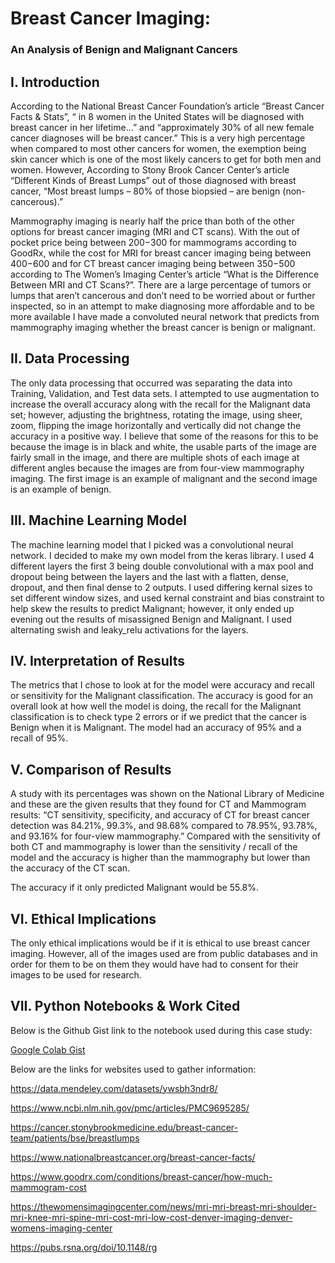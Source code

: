 # Breast Cancer Imaging:

### **An Analysis of Benign and Malignant Cancers**

## I. Introduction

According to the National Breast Cancer Foundation’s article “Breast Cancer Facts & Stats”, “
in 8 women in the United States will be diagnosed with breast cancer in her lifetime...” and
“approximately 30% of all new female cancer diagnoses will be breast cancer.” This is a very
high percentage when compared to most other cancers for women, the exemption being skin
cancer which is one of the most likely cancers to get for both men and women. However,
According to Stony Brook Cancer Center’s article “Different Kinds of Breast Lumps” out of those
diagnosed with breast cancer, “Most breast lumps – 80% of those biopsied – are benign (non-
cancerous).”

Mammography imaging is nearly half the price than both of the other options for breast cancer
imaging (MRI and CT scans). With the out of pocket price being between $200-$300 for
mammograms according to GoodRx, while the cost for MRI for breast cancer imaging being
between $400-$600 and for CT breast cancer imaging being between $350-$500 according to
The Women’s Imaging Center’s article “What is the Difference Between MRI and CT Scans?”.
There are a large percentage of tumors or lumps that aren’t cancerous and don’t need to be
worried about or further inspected, so in an attempt to make diagnosing more affordable and
to be more available I have made a convoluted neural network that predicts from
mammography imaging whether the breast cancer is benign or malignant.

## II. Data Processing

The only data processing that occurred was separating the data into Training, Validation, and
Test data sets. I attempted to use augmentation to increase the overall accuracy along with the
recall for the Malignant data set; however, adjusting the brightness, rotating the image, using
sheer, zoom, flipping the image horizontally and vertically did not change the accuracy in a
positive way. I believe that some of the reasons for this to be because the image is in black and
white, the usable parts of the image are fairly small in the image, and there are multiple shots
of each image at different angles because the images are from four-view mammography
imaging.
The first image is an example of malignant and the second image is an example of benign.


## III. Machine Learning Model

The machine learning model that I picked was a convolutional neural network. I decided to
make my own model from the keras library. I used 4 different layers the first 3 being double
convolutional with a max pool and dropout being between the layers and the last with a flatten,
dense, dropout, and then final dense to 2 outputs. I used differing kernal sizes to set different
window sizes, and used kernal constraint and bias constraint to help skew the results to predict
Malignant; however, it only ended up evening out the results of misassigned Benign and
Malignant. I used alternating swish and leaky_relu activations for the layers.

## IV. Interpretation of Results

The metrics that I chose to look at for the model were accuracy and recall or sensitivity for the
Malignant classification. The accuracy is good for an overall look at how well the model is doing,
the recall for the Malignant classification is to check type 2 errors or if we predict that the
cancer is Benign when it is Malignant. The model had an accuracy of 95% and a recall of 95%.


## V. Comparison of Results

A study with its percentages was shown on the National Library of Medicine and these are the
given results that they found for CT and Mammogram results: “CT sensitivity, specificity, and
accuracy of CT for breast cancer detection was 84.21%, 99.3%, and 98.68% compared to
78.95%, 93.78%, and 93.16% for four-view mammography.” Compared with the sensitivity of
both CT and mammography is lower than the sensitivity / recall of the model and the accuracy
is higher than the mammography but lower than the accuracy of the CT scan.

The accuracy if it only predicted Malignant would be 55.8%.

## VI. Ethical Implications

The only ethical implications would be if it is ethical to use breast cancer imaging. However, all
of the images used are from public databases and in order for them to be on them they would
have had to consent for their images to be used for research.

## VII. Python Notebooks & Work Cited

Below is the Github Gist link to the notebook used during this case study:

[Google Colab Gist](https://gist.github.com/bracken576/f9e49ab675a96d597efc29a5480abde5#file-breast-cancer-imaging-cnn-model-ipynb)

Below are the links for websites used to gather information:

https://data.mendeley.com/datasets/ywsbh3ndr8/

https://www.ncbi.nlm.nih.gov/pmc/articles/PMC9695285/

https://cancer.stonybrookmedicine.edu/breast-cancer-team/patients/bse/breastlumps

https://www.nationalbreastcancer.org/breast-cancer-facts/

https://www.goodrx.com/conditions/breast-cancer/how-much-mammogram-cost

https://thewomensimagingcenter.com/news/mri-mri-breast-mri-shoulder-mri-knee-mri-spine-mri-cost-mri-low-cost-denver-imaging-denver-womens-imaging-center

https://pubs.rsna.org/doi/10.1148/rg